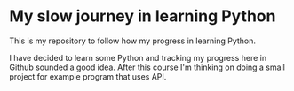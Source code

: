 # My slow journey in learning Python

This is my repository to follow how my progress in learning Python. 

I have decided to learn some Python and tracking my progress here in Github sounded a good idea. 
After this course I'm thinking on doing a small project for example 
program that uses API.